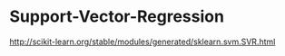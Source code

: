 # Support-Vector-Regression

http://scikit-learn.org/stable/modules/generated/sklearn.svm.SVR.html

